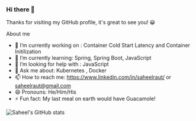 ### Hi there 👋


Thanks for visiting my GitHub profile, it's great to see you! 😀

About me

- 🔭 I’m currently working on : Container Cold Start Latency and Container Initilization
- 🌱 I’m currently learning: Spring, Spring Boot, JavaScript
- 🤔 I’m looking for help with : JavaScript
- 💬 Ask me about: Kubernetes , Docker
- 📫 How to reach me: https://www.linkedin.com/in/saheelraut/ or saheelraut@gmail.com
- 😄 Pronouns: He/Him/His
- ⚡ Fun fact: My last meal on earth would have Guacamole!


![Saheel's GitHub stats](https://github-readme-stats.vercel.app/api?username=saheelraut&show_icons=true&theme=dark&count_private=true&show_icons=true)


